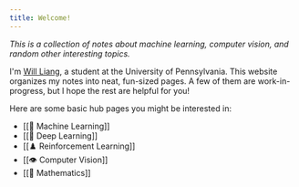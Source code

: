 ```yaml
---
title: Welcome!
---
```


*This is a collection of notes about machine learning, computer vision, and random other interesting topics.*

I'm [Will Liang](https://willjhliang.github.io), a student at the University of Pennsylvania. This website organizes my notes into neat, fun-sized pages. A few of them are work-in-progress, but I hope the rest are helpful for you!

Here are some basic hub pages you might be interested in:
- [[🤖 Machine Learning]]
- [[🧠 Deep Learning]]
- [[♟️ Reinforcement Learning]]
- [[👁️ Computer Vision]]
- [[🧮 Mathematics]]